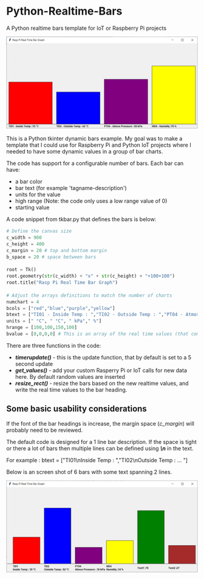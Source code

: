# Python-Realtime-Bars
A Python realtime bars template for IoT or Raspberry Pi projects

![tkbar](tkbar.png)

This is a Python tkinter dynamic bars example. My goal was to make a template that I could use for Raspberry Pi and Python IoT projects where I needed to have some dynamic values in a group of bar charts.




The code has support for a configurable number of bars. Each bar can have:
- a bar color
- bar text (for example 'tagname-description')
- units for the value
- high range (Note: the code only uses a low range value of 0)
- starting value

A code snippet from tkbar.py that defines the bars is below:  
```python
# Define the canvas size 
c_width = 900
c_height = 400
c_margin = 20 # top and bottom margin
b_space = 20 # space between bars

root = Tk()
root.geometry(str(c_width) + "x" + str(c_height) + "+100+100")
root.title("Rasp Pi Real Time Bar Graph")

# Adjust the arrays definitions to match the number of charts
numchart = 4
bcols = ["red","blue","purple","yellow"]
btext = ["TI01 - Inside Temp : ","TI02 - Outside Temp : ","PT04 - Atmos Pressure : ","HI04 - Humidity :"]
units = [" °C", " °C", " kPa"," %"]
hrange = [100,100,150,100]
bvalue = [0,0,0,0] # This is an array of the real time values (that come from a Rasp Pi, IoT, etc.)
```

There are three functions in the code:

- **_timerupdate()_** - this is the update function, that by default is set to a 5 second update
- **_get_values()_** - add your custom Rasperry Pi or IoT calls for new data here. By default random values are inserted
- **_resize_rect()_** - resize the bars based on the new realtime values, and write the real time values to the bar heading.

## Some basic usability considerations

If the font of the bar headings is increase, the margin space (_c_margin_) will probably need to be reviewed.

The default code is designed for a 1 line bar description. If the space is tight or there a lot of bars then multiple lines can be defined using  **_\n_** in the text.

For example : btext = ["TI01\nInside Temp : ","TI02\nOutside Temp : ... "]

Below is an screen shot of 6 bars with some text spanning 2 lines.

![tkbar_2lines](tkbar_2lines.png)






